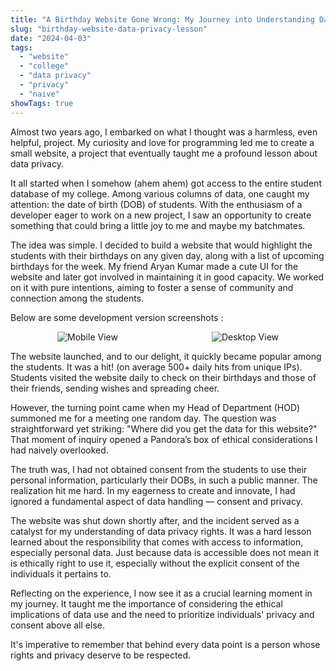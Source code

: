 ```yaml
---
title: "A Birthday Website Gone Wrong: My Journey into Understanding Data Privacy"
slug: "birthday-website-data-privacy-lesson"
date: "2024-04-03"
tags:
  - "website"
  - "college"
  - "data privacy"
  - "privacy"
  - "naive"
showTags: true
---
```


Almost two years ago, I embarked on what I thought was a harmless, even helpful, project. My curiosity and love for programming led me to create a small website, a project that eventually taught me a profound lesson about data privacy.

It all started when I somehow (ahem ahem) got access to the entire student database of my college. Among various columns of data, one caught my attention: the date of birth (DOB) of students. With the enthusiasm of a developer eager to work on a new project, I saw an opportunity to create something that could bring a little joy to me and maybe my batchmates.

The idea was simple. I decided to build a website that would highlight the students with their birthdays on any given day, along with a list of upcoming birthdays for the week. My friend Aryan Kumar made a cute UI for the website and later got involved in maintaining it in good capacity.
We worked on it with pure intentions, aiming to foster a sense of community and connection among the students.

Below are some development version screenshots : 

<div style="display: flex; justify-content: space-around; flex-wrap: wrap;">
  <img src="/images/mobile.jpg" alt="Mobile View" style="width: auto; height: auto;">
  <img src="/images/desktop.jpg" alt="Desktop View" style="width: auto; height: auto;">
</div>

The website launched, and to our delight, it quickly became popular among the students. It was a hit! (on average 500+ daily hits from unique IPs). Students visited the website daily to check on their birthdays and those of their friends, sending wishes and spreading cheer.

However, the turning point came when my Head of Department (HOD) summoned me for a meeting one random day. The question was straightforward yet striking: "Where did you get the data for this website?" That moment of inquiry opened a Pandora’s box of ethical considerations I had naively overlooked.

The truth was, I had not obtained consent from the students to use their personal information, particularly their DOBs, in such a public manner. The realization hit me hard. In my eagerness to create and innovate, I had ignored a fundamental aspect of data handling — consent and privacy.

The website was shut down shortly after, and the incident served as a catalyst for my understanding of data privacy rights. It was a hard lesson learned about the responsibility that comes with access to information, especially personal data. Just because data is accessible does not mean it is ethically right to use it, especially without the explicit consent of the individuals it pertains to.

Reflecting on the experience, I now see it as a crucial learning moment in my journey. It taught me the importance of considering the ethical implications of data use and the need to prioritize individuals' privacy and consent above all else.

It's imperative to remember that behind every data point is a person whose rights and privacy deserve to be respected.


